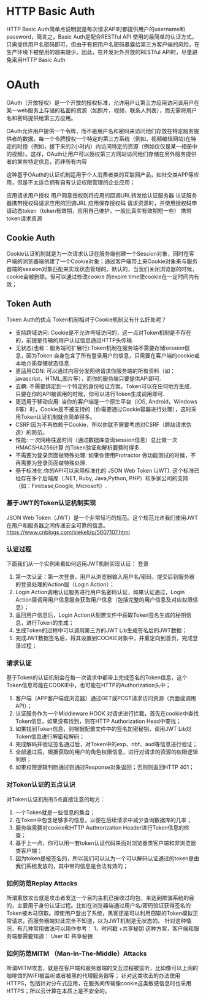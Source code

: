 # HTTP Basic Auth
HTTP Basic Auth简单点说明就是每次请求API时都提供用户的username和password，简言之，Basic Auth是配合RESTful API 使用的最简单的认证方式，只需提供用户名密码即可，但由于有把用户名密码暴露给第三方客户端的风险，在生产环境下被使用的越来越少。因此，在开发对外开放的RESTful API时，尽量避免采用HTTP Basic Auth

# OAuth
OAuth（开放授权）是一个开放的授权标准，允许用户让第三方应用访问该用户在某一web服务上存储的私密的资源（如照片，视频，联系人列表），而无需将用户名和密码提供给第三方应用。

OAuth允许用户提供一个令牌，而不是用户名和密码来访问他们存放在特定服务提供者的数据。每一个令牌授权一个特定的第三方系统（例如，视频编辑网站)在特定的时段（例如，接下来的2小时内）内访问特定的资源（例如仅仅是某一相册中的视频）。这样，OAuth让用户可以授权第三方网站访问他们存储在另外服务提供者的某些特定信息，而非所有内容

这种基于OAuth的认证机制适用于个人消费者类的互联网产品，如社交类APP等应用，但是不太适合拥有自有认证权限管理的企业应用；

应用请求用户授权
用户同意授权则将应用的回调URL转发给认证服务器
认证服务器携带授权码请求应用的回调URL
应用保存授权码
请求资源时，并使用授权码申请动态token（token有效期，应用自己维护，一般比真实有效期短一些）
携带token请求资源


## Cookie Auth
Cookie认证机制就是为一次请求认证在服务端创建一个Session对象，同时在客户端的浏览器端创建了一个Cookie对象；通过客户端带上来Cookie对象来与服务器端的session对象匹配来实现状态管理的。默认的，当我们关闭浏览器的时候，cookie会被删除。但可以通过修改cookie 的expire time使cookie在一定时间内有效；

## Token Auth
Token Auth的优点
Token机制相对于Cookie机制又有什么好处呢？
- 支持跨域访问: Cookie是不允许垮域访问的，这一点对Token机制是不存在的，前提是传输的用户认证信息通过HTTP头传输.
- 无状态(也称：服务端可扩展行):Token机制在服务端不需要存储session信息，因为Token 自身包含了所有登录用户的信息，只需要在客户端的cookie或本地介质存储状态信息.
- 更适用CDN: 可以通过内容分发网络请求你服务端的所有资料（如：javascript，HTML,图片等），而你的服务端只要提供API即可.
- 去耦: 不需要绑定到一个特定的身份验证方案。Token可以在任何地方生成，只要在你的API被调用的时候，你可以进行Token生成调用即可.
- 更适用于移动应用: 当你的客户端是一个原生平台（iOS, Android，Windows 8等）时，Cookie是不被支持的（你需要通过Cookie容器进行处理），这时采用Token认证机制就会简单得多。
- CSRF:因为不再依赖于Cookie，所以你就不需要考虑对CSRF（跨站请求伪造）的防范。
- 性能: 一次网络往返时间（通过数据库查询session信息）总比做一次HMACSHA256计算 的Token验证和解析要费时得多.
- 不需要为登录页面做特殊处理: 如果你使用Protractor 做功能测试的时候，不再需要为登录页面做特殊处理.
- 基于标准化:你的API可以采用标准化的 JSON Web Token (JWT). 这个标准已经存在多个后端库（.NET, Ruby, Java,Python, PHP）和多家公司的支持（如：Firebase,Google, Microsoft）.

### 基于JWT的Token认证机制实现
JSON Web Token（JWT）是一个非常轻巧的规范。这个规范允许我们使用JWT在用户和服务器之间传递安全可靠的信息。
https://www.cnblogs.com/xiekeli/p/5607107.html

### 认证过程
下面我们从一个实例来看如何运用JWT机制实现认证：
登录
1. 第一次认证：第一次登录，用户从浏览器输入用户名/密码，提交后到服务器的登录处理的Action层（Login Action）；
2. Login Action调用认证服务进行用户名密码认证，如果认证通过，Login Action层调用用户信息服务获取用户信息（包括完整的用户信息及对应权限信息）；
3. 返回用户信息后，Login Action从配置文件中获取Token签名生成的秘钥信息，进行Token的生成；
4. 生成Token的过程中可以调用第三方的JWT Lib生成签名后的JWT数据；
5. 完成JWT数据签名后，将其设置到COOKIE对象中，并重定向到首页，完成登录过程；

### 请求认证
基于Token的认证机制会在每一次请求中都带上完成签名的Token信息，这个Token信息可能在COOKIE中，也可能在HTTP的Authorization头中；
1. 客户端（APP客户端或浏览器）通过GET或POST请求访问资源（页面或调用API）；
2. 认证服务作为一个Middleware HOOK 对请求进行拦截，首先在cookie中查找Token信息，如果没有找到，则在HTTP Authorization Head中查找；
3. 如果找到Token信息，则根据配置文件中的签名加密秘钥，调用JWT Lib对Token信息进行解密和解码；
4. 完成解码并验证签名通过后，对Token中的exp、nbf、aud等信息进行验证；
5. 全部通过后，根据获取的用户的角色权限信息，进行对请求的资源的权限逻辑判断；
6. 如果权限逻辑判断通过则通过Response对象返回；否则则返回HTTP 401；

### 对Token认证的五点认识
对Token认证机制有5点直接注意的地方：

1. 一个Token就是一些信息的集合；
2. 在Token中包含足够多的信息，以便在后续请求中减少查询数据库的几率；
3. 服务端需要对cookie和HTTP Authrorization Header进行Token信息的检查；
4. 基于上一点，你可以用一套token认证代码来面对浏览器类客户端和非浏览器类客户端；
5. 因为token是被签名的，所以我们可以认为一个可以解码认证通过的token是由我们系统发放的，其中带的信息是合法有效的；


### 如何防范Replay Attacks
所谓重放攻击就是攻击者发送一个目的主机已接收过的包，来达到欺骗系统的目的，主要用于身份认证过程。比如在浏览器端通过用户名/密码验证获得签名的Token被木马窃取。即使用户登出了系统，黑客还是可以利用窃取的Token模拟正常请求，而服务器端对此完全不知道，以为JWT机制是无状态的。
针对这种情况，有几种常用做法可以用作参考：
1、时间戳 +共享秘钥
这种方案，客户端和服务端都需要知道：
User ID
共享秘钥

### 如何防范MITM （Man-In-The-Middle）Attacks
所谓MITM攻击，就是在客户端和服务器端的交互过程被监听，比如像可以上网的咖啡馆的WIFI被监听或者被黑的代理服务器等；
针对这类攻击的办法使用HTTPS，包括针对分布式应用，在服务间传输像cookie这类敏感信息时也采用HTTPS；所以云计算在本质上是不安全的。


